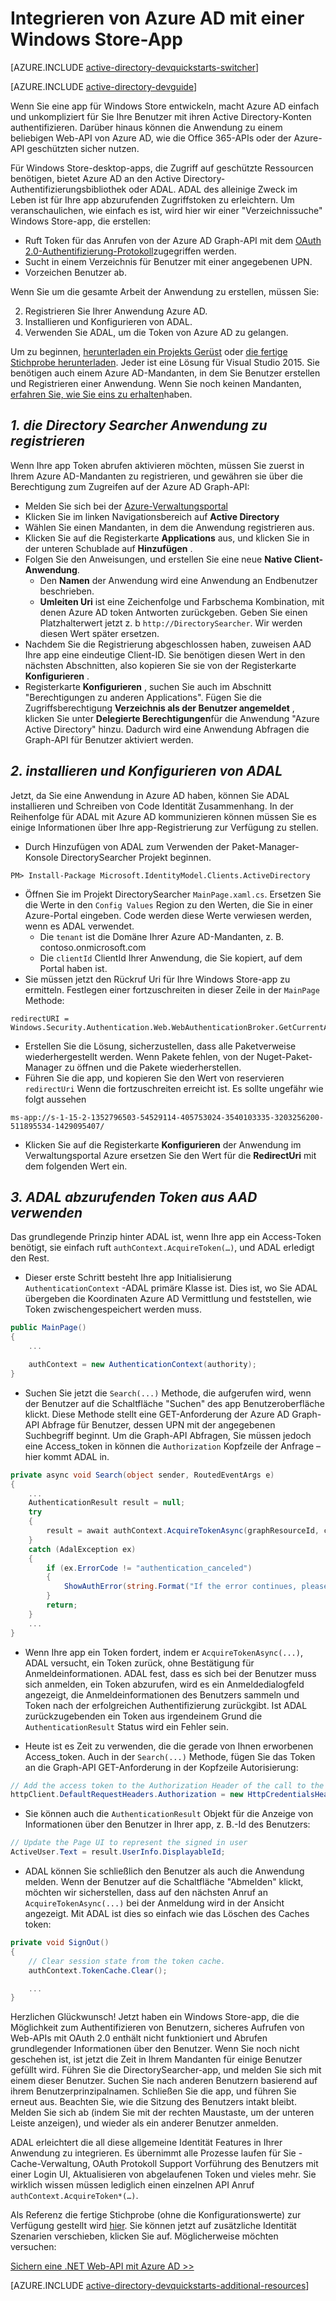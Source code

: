 <properties
    pageTitle="Erste Schritte-Azure AD-Windows Store | Microsoft Azure"
    description="So erstellen Sie eine Windows Store-Anwendung, die für die Anmeldung Azure AD integriert und Azure AD-Anrufe geschützt APIs OAuth verwenden."
    services="active-directory"
    documentationCenter="windows"
    authors="dstrockis"
    manager="mbaldwin"
    editor=""/>

<tags
    ms.service="active-directory"
    ms.workload="identity"
    ms.tgt_pltfrm="mobile-windows-store"
    ms.devlang="dotnet"
    ms.topic="article"
    ms.date="09/16/2016"
    ms.author="dastrock"/>


# <a name="integrate-azure-ad-with-a-windows-store-app"></a>Integrieren von Azure AD mit einer Windows Store-App

[AZURE.INCLUDE [active-directory-devquickstarts-switcher](../../includes/active-directory-devquickstarts-switcher.md)]

[AZURE.INCLUDE [active-directory-devguide](../../includes/active-directory-devguide.md)]

Wenn Sie eine app für Windows Store entwickeln, macht Azure AD einfach und unkompliziert für Sie Ihre Benutzer mit ihren Active Directory-Konten authentifizieren.  Darüber hinaus können die Anwendung zu einem beliebigen Web-API von Azure AD, wie die Office 365-APIs oder der Azure-API geschützten sicher nutzen.

Für Windows Store-desktop-apps, die Zugriff auf geschützte Ressourcen benötigen, bietet Azure AD an den Active Directory-Authentifizierungsbibliothek oder ADAL.  ADAL des alleinige Zweck im Leben ist für Ihre app abzurufenden Zugriffstoken zu erleichtern.  Um veranschaulichen, wie einfach es ist, wird hier wir einer "Verzeichnissuche" Windows Store-app, die erstellen:

-   Ruft Token für das Anrufen von der Azure AD Graph-API mit dem [OAuth 2.0-Authentifizierung-Protokoll](https://msdn.microsoft.com/library/azure/dn645545.aspx)zugegriffen werden.
-   Sucht in einem Verzeichnis für Benutzer mit einer angegebenen UPN.
-   Vorzeichen Benutzer ab.

Wenn Sie um die gesamte Arbeit der Anwendung zu erstellen, müssen Sie:

2. Registrieren Sie Ihrer Anwendung Azure AD.
3. Installieren und Konfigurieren von ADAL.
5. Verwenden Sie ADAL, um die Token von Azure AD zu gelangen.

Um zu beginnen, [herunterladen ein Projekts Gerüst](https://github.com/AzureADQuickStarts/NativeClient-WindowsStore/archive/skeleton.zip) oder [die fertige Stichprobe herunterladen](https://github.com/AzureADQuickStarts/NativeClient-WindowsStore/archive/complete.zip).  Jeder ist eine Lösung für Visual Studio 2015.  Sie benötigen auch einem Azure AD-Mandanten, in dem Sie Benutzer erstellen und Registrieren einer Anwendung.  Wenn Sie noch keinen Mandanten, [erfahren Sie, wie Sie eins zu erhalten](active-directory-howto-tenant.md)haben.

## <a name="1-register-the-directory-searcher-application"></a>*1. die Directory Searcher Anwendung zu registrieren*
Wenn Ihre app Token abrufen aktivieren möchten, müssen Sie zuerst in Ihrem Azure AD-Mandanten zu registrieren, und gewähren sie über die Berechtigung zum Zugreifen auf der Azure AD Graph-API:

-   Melden Sie sich bei der [Azure-Verwaltungsportal](https://manage.windowsazure.com)
-   Klicken Sie im linken Navigationsbereich auf **Active Directory**
-   Wählen Sie einen Mandanten, in dem die Anwendung registrieren aus.
-   Klicken Sie auf die Registerkarte **Applications** aus, und klicken Sie in der unteren Schublade auf **Hinzufügen** .
-   Folgen Sie den Anweisungen, und erstellen Sie eine neue **Native Client-Anwendung**.
    -   Den **Namen** der Anwendung wird eine Anwendung an Endbenutzer beschrieben.
    -   **Umleiten Uri** ist eine Zeichenfolge und Farbschema Kombination, mit denen Azure AD token Antworten zurückgeben.  Geben Sie einen Platzhalterwert jetzt z. b `http://DirectorySearcher`.  Wir werden diesen Wert später ersetzen.
-   Nachdem Sie die Registrierung abgeschlossen haben, zuweisen AAD Ihre app eine eindeutige Client-ID.  Sie benötigen diesen Wert in den nächsten Abschnitten, also kopieren Sie sie von der Registerkarte **Konfigurieren** .
- Registerkarte **Konfigurieren** , suchen Sie auch im Abschnitt "Berechtigungen zu anderen Applications".  Fügen Sie die Zugriffsberechtigung **Verzeichnis als der Benutzer angemeldet** , klicken Sie unter **Delegierte Berechtigungen**für die Anwendung "Azure Active Directory" hinzu.  Dadurch wird eine Anwendung Abfragen die Graph-API für Benutzer aktiviert werden.

## <a name="2-install--configure-adal"></a>*2. installieren und Konfigurieren von ADAL*
Jetzt, da Sie eine Anwendung in Azure AD haben, können Sie ADAL installieren und Schreiben von Code Identität Zusammenhang.  In der Reihenfolge für ADAL mit Azure AD kommunizieren können müssen Sie es einige Informationen über Ihre app-Registrierung zur Verfügung zu stellen.
-   Durch Hinzufügen von ADAL zum Verwenden der Paket-Manager-Konsole DirectorySearcher Projekt beginnen.

```
PM> Install-Package Microsoft.IdentityModel.Clients.ActiveDirectory
```

-   Öffnen Sie im Projekt DirectorySearcher `MainPage.xaml.cs`.  Ersetzen Sie die Werte in den `Config Values` Region zu den Werten, die Sie in einer Azure-Portal eingeben.  Code werden diese Werte verwiesen werden, wenn es ADAL verwendet.
    -   Die `tenant` ist die Domäne Ihrer Azure AD-Mandanten, z. B. contoso.onmicrosoft.com
    -   Die `clientId` ClientId Ihrer Anwendung, die Sie kopiert, auf dem Portal haben ist.
-   Sie müssen jetzt den Rückruf Uri für Ihre Windows Store-app zu ermitteln.  Festlegen einer fortzuschreiten in dieser Zeile in der `MainPage` Methode:

```
redirectURI = Windows.Security.Authentication.Web.WebAuthenticationBroker.GetCurrentApplicationCallbackUri();
```
- Erstellen Sie die Lösung, sicherzustellen, dass alle Paketverweise wiederhergestellt werden.  Wenn Pakete fehlen, von der Nuget-Paket-Manager zu öffnen und die Pakete wiederherstellen.
- Führen Sie die app, und kopieren Sie den Wert von reservieren `redirectUri` Wenn die fortzuschreiten erreicht ist.  Es sollte ungefähr wie folgt aussehen

```
ms-app://s-1-15-2-1352796503-54529114-405753024-3540103335-3203256200-511895534-1429095407/
```

- Klicken Sie auf die Registerkarte **Konfigurieren** der Anwendung im Verwaltungsportal Azure ersetzen Sie den Wert für die **RedirectUri** mit dem folgenden Wert ein.  

## <a name="3--use-adal-to-get-tokens-from-aad"></a>*3. ADAL abzurufenden Token aus AAD verwenden*
Das grundlegende Prinzip hinter ADAL ist, wenn Ihre app ein Access-Token benötigt, sie einfach ruft `authContext.AcquireToken(…)`, und ADAL erledigt den Rest.  

-   Dieser erste Schritt besteht Ihre app Initialisierung `AuthenticationContext` -ADAL primäre Klasse ist.  Dies ist, wo Sie ADAL übergeben die Koordinaten Azure AD Vermittlung und feststellen, wie Token zwischengespeichert werden muss.

```C#
public MainPage()
{
    ...

    authContext = new AuthenticationContext(authority);
}
```

- Suchen Sie jetzt die `Search(...)` Methode, die aufgerufen wird, wenn der Benutzer auf die Schaltfläche "Suchen" des app Benutzeroberfläche klickt.  Diese Methode stellt eine GET-Anforderung der Azure AD Graph-API Abfrage für Benutzer, dessen UPN mit der angegebenen Suchbegriff beginnt.  Um die Graph-API Abfragen, Sie müssen jedoch eine Access_token in können die `Authorization` Kopfzeile der Anfrage – hier kommt ADAL in.

```C#
private async void Search(object sender, RoutedEventArgs e)
{
    ...
    AuthenticationResult result = null;
    try
    {
        result = await authContext.AcquireTokenAsync(graphResourceId, clientId, redirectURI, new PlatformParameters(PromptBehavior.Auto, false));
    }
    catch (AdalException ex)
    {
        if (ex.ErrorCode != "authentication_canceled")
        {
            ShowAuthError(string.Format("If the error continues, please contact your administrator.\n\nError: {0}\n\nError Description:\n\n{1}", ex.ErrorCode, ex.Message));
        }
        return;
    }
    ...
}
```
- Wenn Ihre app ein Token fordert, indem er `AcquireTokenAsync(...)`, ADAL versucht, ein Token zurück, ohne Bestätigung für Anmeldeinformationen.  ADAL fest, dass es sich bei der Benutzer muss sich anmelden, ein Token abzurufen, wird es ein Anmeldedialogfeld angezeigt, die Anmeldeinformationen des Benutzers sammeln und Token nach der erfolgreichen Authentifizierung zurückgibt.  Ist ADAL zurückzugebenden ein Token aus irgendeinem Grund die `AuthenticationResult` Status wird ein Fehler sein.

- Heute ist es Zeit zu verwenden, die die gerade von Ihnen erworbenen Access_token.  Auch in der `Search(...)` Methode, fügen Sie das Token an die Graph-API GET-Anforderung in der Kopfzeile Autorisierung:

```C#
// Add the access token to the Authorization Header of the call to the Graph API, and call the Graph API.
httpClient.DefaultRequestHeaders.Authorization = new HttpCredentialsHeaderValue("Bearer", result.AccessToken);

```
- Sie können auch die `AuthenticationResult` Objekt für die Anzeige von Informationen über den Benutzer in Ihrer app, z. B.-Id des Benutzers:

```C#
// Update the Page UI to represent the signed in user
ActiveUser.Text = result.UserInfo.DisplayableId;
```
- ADAL können Sie schließlich den Benutzer als auch die Anwendung melden.  Wenn der Benutzer auf die Schaltfläche "Abmelden" klickt, möchten wir sicherstellen, dass auf den nächsten Anruf an `AcquireTokenAsync(...)` bei der Anmeldung wird in der Ansicht angezeigt.  Mit ADAL ist dies so einfach wie das Löschen des Caches token:

```C#
private void SignOut()
{
    // Clear session state from the token cache.
    authContext.TokenCache.Clear();

    ...
}
```

Herzlichen Glückwunsch! Jetzt haben ein Windows Store-app, die die Möglichkeit zum Authentifizieren von Benutzern, sicheres Aufrufen von Web-APIs mit OAuth 2.0 enthält nicht funktioniert und Abrufen grundlegender Informationen über den Benutzer.  Wenn Sie noch nicht geschehen ist, ist jetzt die Zeit in Ihrem Mandanten für einige Benutzer gefüllt wird.  Führen Sie die DirectorySearcher-app, und melden Sie sich mit einem dieser Benutzer.  Suchen Sie nach anderen Benutzern basierend auf ihrem Benutzerprinzipalnamen.  Schließen Sie die app, und führen Sie erneut aus.  Beachten Sie, wie die Sitzung des Benutzers intakt bleibt.  Melden Sie sich ab (indem Sie mit der rechten Maustaste, um der unteren Leiste anzeigen), und wieder als ein anderer Benutzer anmelden.

ADAL erleichtert die all diese allgemeine Identität Features in Ihrer Anwendung zu integrieren.  Es übernimmt alle Prozesse laufen für Sie - Cache-Verwaltung, OAuth Protokoll Support Vorführung des Benutzers mit einer Login UI, Aktualisieren von abgelaufenen Token und vieles mehr.  Sie wirklich wissen müssen lediglich einen einzelnen API Anruf `authContext.AcquireToken*(…)`.

Als Referenz die fertige Stichprobe (ohne die Konfigurationswerte) zur Verfügung gestellt wird [hier](https://github.com/AzureADQuickStarts/NativeClient-WindowsStore/archive/complete.zip).  Sie können jetzt auf zusätzliche Identität Szenarien verschieben, klicken Sie auf.  Möglicherweise möchten versuchen:

[Sichern eine .NET Web-API mit Azure AD >>](active-directory-devquickstarts-webapi-dotnet.md)

[AZURE.INCLUDE [active-directory-devquickstarts-additional-resources](../../includes/active-directory-devquickstarts-additional-resources.md)]
